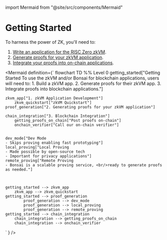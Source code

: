 import Mermaid from "@site/src/components/Mermaid"

# Getting Started

To harness the power of ZK, you'll need to:

1. [Write an application for the RISC Zero zkVM][zkvm-quickstart].
2. [Generate proofs for your zkVM application][bonsai-quickstart].
3. [Integrate your proofs into on-chain applications][bonsai-on-eth].

<Mermaid
  definition={`
  flowchart TD
    %% Level 0
    getting_started["Getting Started
    To use the zkVM and/or Bonsai for blockchain applications, users will need to:
    1. Build a zkVM app.
    2. Generate proofs for their zkVM app.
    3. Integrate proofs into blockchain applications."]



    zkvm_app["1. zkVM Application Development"]
        zkvm_quickstart["zkVM Quickstart"]
    proof_generation["2. Generating proofs for your zkVM application"]

    chain_integration["3. Blockchain Integration"]
        getting_proofs_on_chain["Post proofs on-chain"]
        onchain_verifier["Call our on-chain verifier"]


    dev_mode["Dev Mode
    - Skips proving enabling fast prototyping"]
    local_proving["Local Proving
    - Made possible by open-source tech
    - Important for privacy applications"]
    remote_proving["Remote Proving
    - Bonsai is a scalable proving service, <br/>ready to generate proofs as needed."]



    getting_started --> zkvm_app
        zkvm_app --> zkvm_quickstart
    getting_started --> proof_generation
            proof_generation --> dev_mode
            proof_generation --> local_proving
            proof_generation --> remote_proving
    getting_started --> chain_integration
        chain_integration --> getting_proofs_on_chain
        chain_integration --> onchain_verifier
  `
}
/>

[bonsai-on-eth]: ./blockchain-integration/bonsai-on-eth.md
[bonsai-quickstart]: ./generating-proofs/proving-options.md
[zkvm-quickstart]: ./zkvm/quickstart.md
